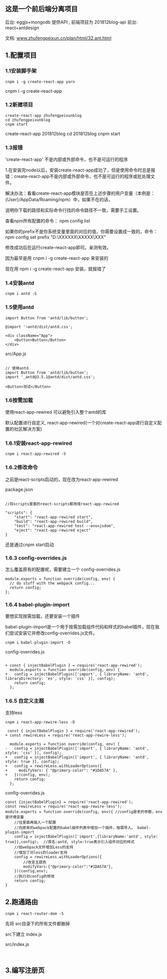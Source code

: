 
## 这是一个前后端分离项目

后台: eggjs+mongodb 提供API , 前端项目为 201812blog-api
前台: react+antdesign

文档: www.zhufengpeixun.cn/plan/html/32.ant.html

## 1.配置项目

### 1.1安装脚手架

```
cnpm i -g create-react-app yarn

```

cnpm i -g create-react-app


### 1.2新建项目

```
create-react-app zhufengpeixunblog
cd zhufengpeixunblog
cnpm start

```

create-react-app 201812blog
cd 201812blog
cnpm start

### 1.3报错

'create-react-app' 不是内部或外部命令，也不是可运行的程序

1.在安装完node以后，安装create-react-app成功了，但是使用命令时总是报错：create-react-app不是内部或外部命令，也不是可运行的程序或批处理文件。

解决办法：看看create-react-app模块是否在上述步骤的用户变量（本例是：{User}/AppData/Roaming/npm）中，如果不在的话，

说明你下载的路径和实际命令行找的命令路径不一致，需要手工设置。

查看npm所有配置的命令： npm config list


如果你的prefix不是你系统变量里面的对应的值，你需要设置成一致的，命令： npm config set prefix "D:\XXXXXX\XXXXX\XXX"

修改成功后在运行create-react-app即可。亲测有效。

因为最早是用 cnpm i -g create-react-app 来安装的

现在用 npm i -g create-react-app 安装，就报错了


### 1.4安装antd

```
cnpm i antd -S

```

### 1.5使用antd

```
import Button from 'antd/lib/button';

```

```
@import '~antd/dist/antd.css';

```

```
<div className="App">
    <Button>Button</Button>
</div>

```

src/App.js

```

// 使用antd
import Button from 'antd/lib/button';
import '_antd@3.5.1@antd/dist/antd.css';

<Button>测试</Button>

```


### 1.6按需加载

使用react-app-rewired 可以避免引入整个antd的库

默认配置进行自定义, react-app-rewired(一个对create-react-app进行自定义配置的社区解决方案)

### 1.6.1安装react-app-rewired

```
cnpm i react-app-rewired -S

```

### 1.6.2修改命令

之前是react-scripts启动的，现在改为react-app-rewired

package.json

```

//将scripts里面的react-scripts都改成react-app-rewired

"scripts": {
    "start": "react-app-rewired start",
    "build": "react-app-rewired build",
    "test": "react-app-rewired test --env=jsdom",
    "eject": "react-app-rewired eject"
}

```

还是通过cnpm start启动

### 1.6.3 config-overrides.js

怎么覆盖原有的配置呢，需要建立一个 config-overrides.js

```
module.exports = function override(config, env) {
  // do stuff with the webpack config...
  return config;
};

```

### 1.6.4 babel-plugin-import

要想实现按需加载，还要安装一个插件

babel-plugin-import是一个用于按需加载组件代码和样式的babel插件，现在我们尝试安装它并修改config-overrides.js文件。

```
cnpm i babel-plugin-import -D

```

config-overrides.js

```

+ const { injectBabelPlugin } = require('react-app-rewired');
  module.exports = function override(config, env) {
+   config = injectBabelPlugin(['import', { libraryName: 'antd', libraryDirectory: 'es', style: 'css' }], config);
    return config;
  };

```

### 1.6.5 自定义主题

支持less

```
cnpm i react-app-rewire-less -D

```

```
 const { injectBabelPlugin } = require('react-app-rewired');
+ const rewireLess = require('react-app-rewire-less');

  module.exports = function override(config, env) {
-   config = injectBabelPlugin(['import', { libraryName: 'antd', style: 'css' }], config);
+   config = injectBabelPlugin(['import', { libraryName: 'antd', style: true }], config);
+   config = rewireLess.withLoaderOptions({
+     modifyVars: { "@primary-color": "#1DA57A" },
+   })(config, env);
    return config;
  };

```

config-overrides.js

```
const {injectBabelPlugin} = require('react-app-rewired');
const rewireLess = require('react-app-rewire-less');
module.exports = function override(config, env){ //config是老的参数，env是环境变量
    //往里面再插入一个配置
    //向原来的webpack配置的babel插件列表中增加一个插件，按需导入。 babel-plugin-import
    config = injectBabelPlugin(['import',{libraryName:'antd', style: true}],config);  //库名:antd, style:true表示引入组件对应的样式
    //给webpack文件增加Less的支持
    //增加了对less的loader支持
    config = rewireLess.withLoaderOptions({
        //改变主题色
        modifyVars:{"@primary-color":"#1DA57A"},
    })(config,env);
    //执行对config的修改
    return config;
}

```


## 2.跑通路由

```
cnpm i react-router-dom -S

```

先将 src目录下的所有文件都删掉

src下建立 index.js

src/index.js

```


```

## 3.编写注册页